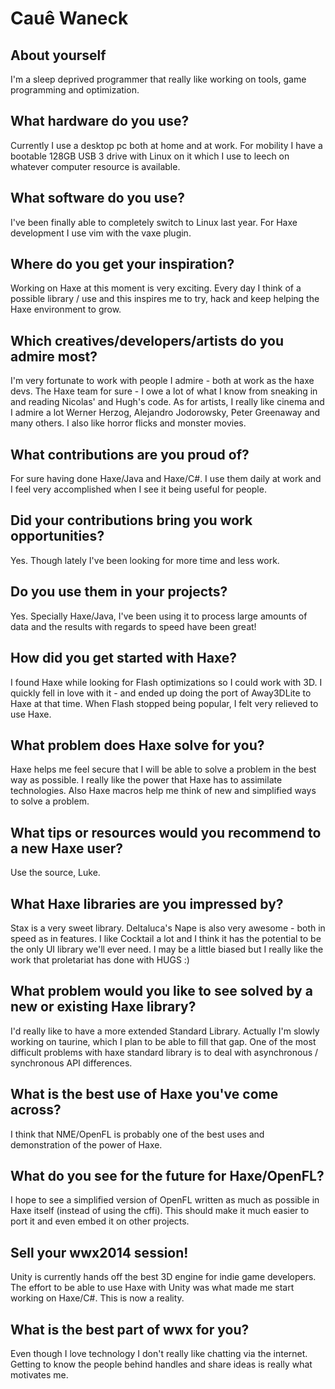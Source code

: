 [_template]: ../../interview.html
[_author]: https://twitter.com/cwaneck "@cwaneck"

# Cauê Waneck

## About yourself
I'm a sleep deprived programmer that really like working on tools, game programming and optimization.

## What hardware do you use?
Currently I use a desktop pc both at home and at work. For mobility I have a bootable 128GB USB 3 drive with Linux on it which I use to leech on whatever computer resource is available.

## What software do you use?
I've been finally able to completely switch to Linux last year. For Haxe development I use vim with the vaxe plugin.

## Where do you get your inspiration?
Working on Haxe at this moment is very exciting. Every day I think of a possible library / use and this inspires me to try, hack and keep helping the Haxe environment to grow.

## Which creatives/developers/artists do you admire most?
I'm very fortunate to work with people I admire - both at work as the haxe devs. The Haxe team for sure - I owe a lot of what I know from sneaking in and reading Nicolas' and Hugh's code.
As for artists, I really like cinema and I admire a lot Werner Herzog, Alejandro Jodorowsky, Peter Greenaway and many others. I also like horror flicks and monster movies.

## What contributions are you proud of?
For sure having done Haxe/Java and Haxe/C#. I use them daily at work and I feel very accomplished when I see it being useful for people.

## Did your contributions bring you work opportunities?
Yes. Though lately I've been looking for more time and less work.

## Do you use them in your projects?
Yes. Specially Haxe/Java, I've been using it to process large amounts of data and the results with regards to speed have been great!

## How did you get started with Haxe?
I found Haxe while looking for Flash optimizations so I could work with 3D. I quickly fell in love with it - and ended up doing the port of Away3DLite to Haxe at that time.
When Flash stopped being popular, I felt very relieved to use Haxe.

## What problem does Haxe solve for you?
Haxe helps me feel secure that I will be able to solve a problem in the best way as possible. I really like the power that Haxe has to assimilate technologies.
Also Haxe macros help me think of new and simplified ways to solve a problem.

## What tips or resources would you recommend to a new Haxe user?
Use the source, Luke.

## What Haxe libraries are you impressed by?
Stax is a very sweet library. Deltaluca's Nape is also very awesome - both in speed as in features.
I like Cocktail a lot and I think it has the potential to be the only UI library we'll ever need. I may be a little biased but I really like the work that proletariat has done with HUGS :)

## What problem would you like to see solved by a new or existing Haxe library?
I'd really like to have a more extended Standard Library. Actually I'm slowly working on taurine, which I plan to be able to fill that gap. One of the most difficult problems with haxe standard library is to deal with asynchronous / synchronous API differences.

## What is the best use of Haxe you've come across?
I think that NME/OpenFL is probably one of the best uses and demonstration of the power of Haxe.

## What do you see for the future for Haxe/OpenFL?
I hope to see a simplified version of OpenFL written as much as possible in Haxe itself (instead of using the cffi). This should make it much easier to port it and even embed it on other projects.

## Sell your wwx2014 session!
Unity is currently hands off the best 3D engine for indie game developers. The effort to be able to use Haxe with Unity was what made me start working on Haxe/C#. This is now a reality.

## What is the best part of wwx for you?
Even though I love technology I don't really like chatting via the internet. Getting to know the people behind handles and share ideas is really what motivates me.
